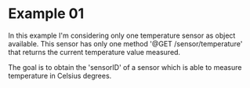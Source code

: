 Example 01
==========

In this example I'm considering only one temperature sensor as object available.
This sensor has only one method '@GET /sensor/temperature' that returns the current temperature value measured.

The goal is to obtain the 'sensorID' of a sensor which is able to measure temperature in Celsius degrees. 
